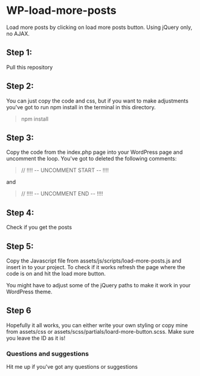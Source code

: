 # WP-load-more-posts
Load more posts by clicking on load more posts button. Using jQuery only, no AJAX.

## Step 1:
Pull this repository

## Step 2:
You can just copy the code and css, but if you want to make adjustments you've got to 
run npm install in the terminal in this directory.

>npm install

## Step 3: 
Copy the code from the index.php page into your WordPress page and uncomment the loop.
You've got to deleted the following comments:
> // !!!! -- UNCOMMENT START -- !!!!

and

> // !!!! -- UNCOMMENT END -- !!!!

## Step 4:
Check if you get the posts

## Step 5:
Copy the Javascript file from assets/js/scripts/load-more-posts.js and insert in to your project. 
To check if it works refresh the page where the code is on and hit the load more button.

You might have to adjust some of the jQuery paths to make it work in your WordPress theme.

## Step 6
Hopefully it all works, you can either write your own styling or copy mine from assets/css or 
assets/scss/partials/loard-more-button.scss. Make sure you leave the ID as it is! 

### Questions and suggestions
Hit me up if you've got any questions or suggestions